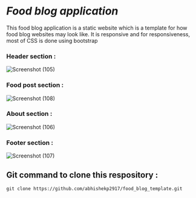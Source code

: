 # *Food blog application*

This food blog application is a static website which is a template for how food blog websites may look like. It is responsive and for responsiveness, most of CSS is done using bootstrap

### Header section :

![Screenshot (105)](https://user-images.githubusercontent.com/87487929/173380030-93cae8ec-2608-4d88-80fd-1c5fb8b3eb78.png)

### Food post section :

![Screenshot (108)](https://user-images.githubusercontent.com/87487929/173380200-04cf80ec-450e-4116-826a-0338dfb10f2d.png)

### About section :

![Screenshot (106)](https://user-images.githubusercontent.com/87487929/173381104-a0dd93a3-a1ec-4c6e-a920-f614cf31408f.png)

### Footer section :

![Screenshot (107)](https://user-images.githubusercontent.com/87487929/173381401-02ccab8a-7588-4a6d-91ba-9789266253a6.png)

## Git command to clone this respository :

```
git clone https://github.com/abhishekp2917/food_blog_template.git

```

